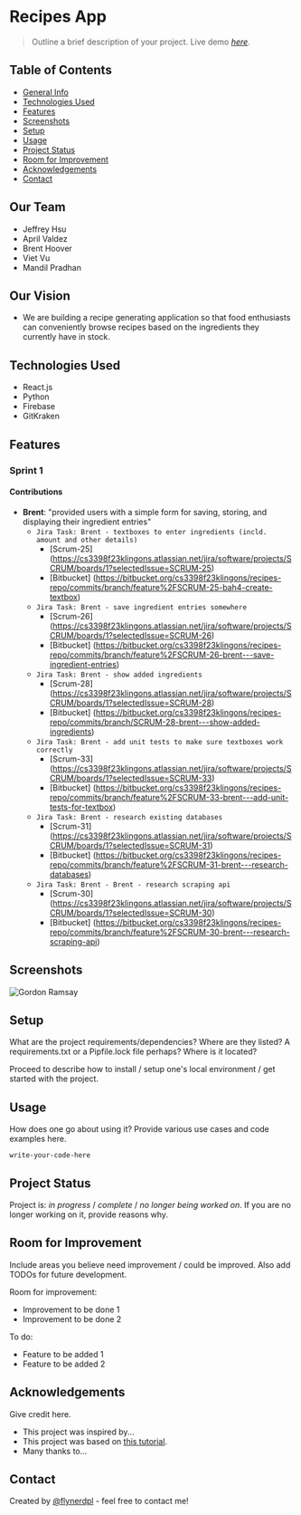 # Recipes App
> Outline a brief description of your project.
> Live demo [_here_](https://www.example.com). <!-- If you have the project hosted somewhere, include the link here. -->

## Table of Contents
* [General Info](#general-information)
* [Technologies Used](#technologies-used)
* [Features](#features)
* [Screenshots](#screenshots)
* [Setup](#setup)
* [Usage](#usage)
* [Project Status](#project-status)
* [Room for Improvement](#room-for-improvement)
* [Acknowledgements](#acknowledgements)
* [Contact](#contact)
<!-- * [License](#license) -->

## Our Team
- Jeffrey Hsu
- April Valdez
- Brent Hoover
- Viet Vu
- Mandil Pradhan

## Our Vision
- We are building a recipe generating application so that food enthusiasts can conveniently browse recipes based on the ingredients they currently have in stock.


## Technologies Used
- React.js
- Python
- Firebase
- GitKraken


## Features
### Sprint 1
#### Contributions
- **Brent**: "provided users with a simple form for saving, storing, and displaying their ingredient entries"
    - `Jira Task: Brent - textboxes to enter ingredients (incld. amount and other details)`
		- [Scrum-25] (https://cs3398f23klingons.atlassian.net/jira/software/projects/SCRUM/boards/1?selectedIssue=SCRUM-25)
        - [Bitbucket] (https://bitbucket.org/cs3398f23klingons/recipes-repo/commits/branch/feature%2FSCRUM-25-bah4-create-textbox)
	- `Jira Task: Brent - save ingredient entries somewhere`
		- [Scrum-26] (https://cs3398f23klingons.atlassian.net/jira/software/projects/SCRUM/boards/1?selectedIssue=SCRUM-26)
        - [Bitbucket] (https://bitbucket.org/cs3398f23klingons/recipes-repo/commits/branch/feature%2FSCRUM-26-brent---save-ingredient-entries)
    - `Jira Task: Brent - show added ingredients`
		- [Scrum-28] (https://cs3398f23klingons.atlassian.net/jira/software/projects/SCRUM/boards/1?selectedIssue=SCRUM-28) 
        - [Bitbucket] (https://bitbucket.org/cs3398f23klingons/recipes-repo/commits/branch/SCRUM-28-brent---show-added-ingredients) 
    - `Jira Task: Brent - add unit tests to make sure textboxes work correctly`
	    - [Scrum-33] (https://cs3398f23klingons.atlassian.net/jira/software/projects/SCRUM/boards/1?selectedIssue=SCRUM-33) 
        - [Bitbucket] (https://bitbucket.org/cs3398f23klingons/recipes-repo/commits/branch/feature%2FSCRUM-33-brent---add-unit-tests-for-textbox) 
    - `Jira Task: Brent - research existing databases`
	    - [Scrum-31] (https://cs3398f23klingons.atlassian.net/jira/software/projects/SCRUM/boards/1?selectedIssue=SCRUM-31) 
        - [Bitbucket] (https://bitbucket.org/cs3398f23klingons/recipes-repo/commits/branch/feature%2FSCRUM-31-brent---research-databases) 
    - `Jira Task: Brent - Brent - research scraping api`
	    - [Scrum-30] (https://cs3398f23klingons.atlassian.net/jira/software/projects/SCRUM/boards/1?selectedIssue=SCRUM-30) 
        - [Bitbucket] (https://bitbucket.org/cs3398f23klingons/recipes-repo/commits/branch/feature%2FSCRUM-30-brent---research-scraping-api)


## Screenshots
![Gordon Ramsay](https://i2-prod.dailyrecord.co.uk/incoming/article23157887.ece/ALTERNATES/s1200c/1_FOXs-Hells-Kitchen-Season-Fourteen.jpg)
<!-- If you have screenshots you'd like to share, include them here. -->


## Setup
What are the project requirements/dependencies? Where are they listed? A requirements.txt or a Pipfile.lock file perhaps? Where is it located?

Proceed to describe how to install / setup one's local environment / get started with the project.


## Usage
How does one go about using it?
Provide various use cases and code examples here.

`write-your-code-here`


## Project Status
Project is: _in progress_ / _complete_ / _no longer being worked on_. If you are no longer working on it, provide reasons why.


## Room for Improvement
Include areas you believe need improvement / could be improved. Also add TODOs for future development.

Room for improvement:
- Improvement to be done 1
- Improvement to be done 2

To do:
- Feature to be added 1
- Feature to be added 2


## Acknowledgements
Give credit here.
- This project was inspired by...
- This project was based on [this tutorial](https://www.example.com).
- Many thanks to...


## Contact
Created by [@flynerdpl](https://www.flynerd.pl/) - feel free to contact me!


<!-- Optional -->
<!-- ## License -->
<!-- This project is open source and available under the [... License](). -->

<!-- You don't have to include all sections - just the one's relevant to your project -->